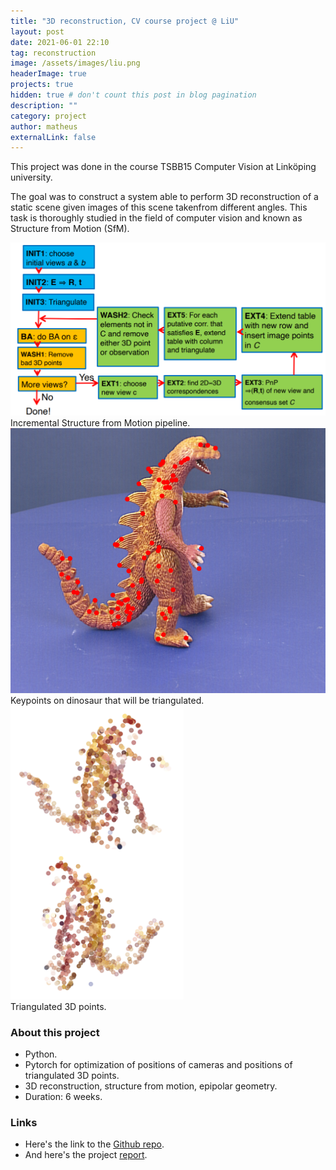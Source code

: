 ```yaml
---
title: "3D reconstruction, CV course project @ LiU"
layout: post
date: 2021-06-01 22:10
tag: reconstruction
image: /assets/images/liu.png
headerImage: true
projects: true
hidden: true # don't count this post in blog pagination
description: ""
category: project
author: matheus
externalLink: false
---
```


This project was done in the course TSBB15 Computer Vision at Linköping university.

The goal was to construct a system able to perform 3D reconstruction of a static scene given images of this scene takenfrom different angles. This task is thoroughly studied in the field of computer vision and known as Structure from Motion (SfM).

<img class="image" src="/assets/images/pipeline.png" alt="Alt Text">
<figcaption class="caption">Incremental Structure from Motion pipeline.</figcaption>

<img class="image" src="/assets/images/dino2.png" alt="Alt Text">
<figcaption class="caption">Keypoints on dinosaur that will be triangulated.</figcaption>

<img class="image" src="/assets/images/3d_point_cloud3.png" alt="Alt Text">
<figcaption class="caption">Triangulated 3D points.</figcaption>

### About this project
* Python.
* Pytorch for optimization of positions of cameras and positions of triangulated 3D points.
* 3D reconstruction, structure from motion, epipolar geometry.
* Duration: 6 weeks.

### Links
* Here's the link to the [Github repo](https://github.com/matheus-bernat/3d-reconstruction).
* And here's the project [report](/assets/reports/TSBB15_proj2.pdf).